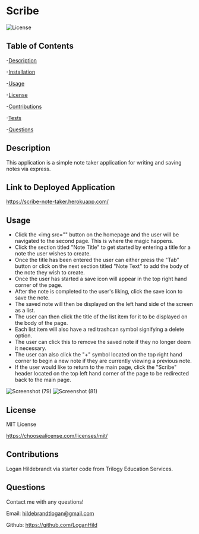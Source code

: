   # Scribe

  ![License](https://img.shields.io/badge/license-MITLicense-success?style=plastic&logo=appveyor)

  ## Table of Contents
  -[Description](#description)

  -[Installation](#installation)

  -[Usage](#usage)

  -[License](#license)

  -[Contributions](#contributions)

  -[Tests](#tests)

  -[Questions](#questions)


  ## Description
  This application is a simple note taker application for writing and saving notes via express.
  
  ## Link to Deployed Application
  https://scribe-note-taker.herokuapp.com/

  ## Usage
* Click the <img src="" button on the homepage and the user will be navigated to the second page. This is where the magic happens. 
* Click the section titled "Note Title" to get started by entering a title for a note the user wishes to create. 
* Once the title has been entered the user can either press the "Tab" button or click on the next section titled "Note Text" to add the body of the note they wish to create. 
* Once the user has started a save icon will appear in the top right hand corner of the page. 
* After the note is completed to the user's liking, click the save icon to save the note. 
* The saved note will then be displayed on the left hand side of the screen as a list. 
* The user can then click the title of the list item for it to be displayed on the body of the page. 
* Each list item will also have a red trashcan symbol signifying a delete option. 
* The user can click this to remove the saved note if they no longer deem it necessary. 
* The user can also click the "+" symbol located on the top right hand corner to begin a new note if they are currently viewing a previous note. 
* If the user would like to return to the main page, click the "Scribe" header located on the top left hand corner of the page to be redirected back to the main page. 

![Screenshot (79)](https://user-images.githubusercontent.com/82903685/132427554-2c4139c6-bead-4941-84e2-46525319a2d5.png)
![Screenshot (81)](https://user-images.githubusercontent.com/82903685/132427559-89a39e94-83f6-423a-913a-29022b97c202.png)
## License
 
MIT License

<https://choosealicense.com/licenses/mit/>

## Contributions
Logan Hildebrandt via starter code from Trilogy Education Services.

## Questions
Contact me with any questions!

Email: <hildebrandtlogan@gmail.com>

Github: <https://github.com/LoganHild>
